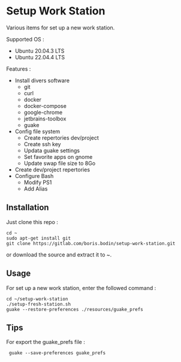 # Setup Work Station

Various items for set up a new work station.

Supported OS :

- Ubuntu 20.04.3 LTS
- Ubuntu 22.04.4 LTS

Features :

- Install divers software
    - git
    - curl
    - docker
    - docker-compose
    - google-chrome
    - jetbrains-toolbox
    - guake
- Config file system
    - Create repertories dev/project
    - Create ssh key
    - Updata guake settings
    - Set favorite apps on gnome
    - Update swap file size to 8Go
- Create dev/project repertories
- Configure Bash
    - Modify PS1
    - Add Alias

## Installation

Just clone this repo :

```
cd ~
sudo apt-get install git
git clone https://gitlab.com/boris.bodin/setup-work-station.git
```

or download the source and extract it to ~.

## Usage

For set up a new work station, enter the followed command :

```
cd ~/setup-work-station
./setup-fresh-station.sh
guake --restore-preferences ./resources/guake_prefs
```

## Tips

For export the guake_prefs file :

```
 guake --save-preferences guake_prefs
```

